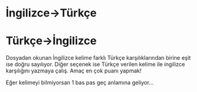 # İngilizce->Türkçe
# Türkçe->İngilizce

Dosyadan okunan İngilizce kelime farklı Türkçe karşılıklarından birine eşit ise doğru sayılıyor.
Diğer seçenek ise Türkçe verilen kelime ile ingilizce karşılığını yazmaya çalış.
Amaç en çok puanı yapmak!

Eğer kelimeyi bilmiyorsan 1 bas pas geç anlamına geliyor...
